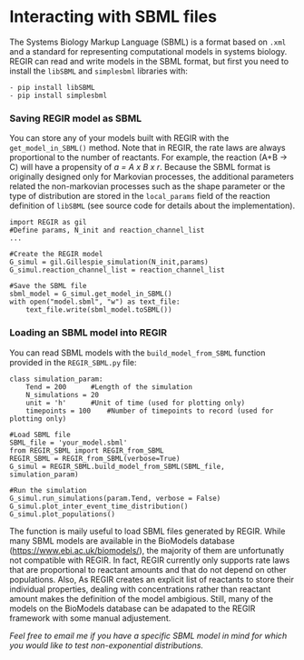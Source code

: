 # Interacting with SBML files

The Systems Biology Markup Language (SBML) is a format based on `.xml` and a standard for representing computational models in systems biology. REGIR can read and write models in the SBML format, but first you need to install the `libSBML` and `simplesbml` libraries with:

	- pip install libSBML
	- pip install simplesbml
	

### Saving REGIR model as SBML
You can store any of your models built with REGIR with the `get_model_in_SBML()` method. Note that in REGIR, the rate laws are always proportional to the number of reactants. For example, the reaction (A+B -> C) will have a propensity of *a = A x B x r*. Because the SBML format is originally designed only for Markovian processes, the additional parameters related the non-markovian processes such as the shape parameter or the type of distribution are stored in the `local_params` field of the reaction definition of `libSBML` (see source code for details about the implementation).

    import REGIR as gil
    #Define params, N_init and reaction_channel_list
    ...
    
    #Create the REGIR model
    G_simul = gil.Gillespie_simulation(N_init,params)
    G_simul.reaction_channel_list = reaction_channel_list
    
    #Save the SBML file
    sbml_model = G_simul.get_model_in_SBML()
    with open("model.sbml", "w") as text_file:
        text_file.write(sbml_model.toSBML())

 
### Loading an SBML model into REGIR
You can read SBML models with the `build_model_from_SBML` function provided in the `REGIR_SBML.py` file:

    class simulation_param:
	    Tend = 200		#Length of the simulation
	    N_simulations = 20	
	    unit = 'h'		#Unit of time (used for plotting only)
	    timepoints = 100	#Number of timepoints to record (used for plotting only)
    
    #Load SBML file
    SBML_file = 'your_model.sbml'
    from REGIR_SBML import REGIR_from_SBML
    REGIR_SBML = REGIR_from_SBML(verbose=True)
    G_simul = REGIR_SBML.build_model_from_SBML(SBML_file, simulation_param)
  
    #Run the simulation
    G_simul.run_simulations(param.Tend, verbose = False)
    G_simul.plot_inter_event_time_distribution()
    G_simul.plot_populations()
 
The function is maily useful to load SBML files generated by REGIR. While many SBML models are available in the BioModels database (https://www.ebi.ac.uk/biomodels/), the majority of them are unfortunatly not compatible with REGIR. In fact, REGIR currently only supports rate laws that are proportional to reactant amounts and that do not depend on other populations. Also, As REGIR creates an explicit list of reactants to store their individual properties, dealing with concentrations rather than reactant amount makes the definition of the model ambigious. Still, many of the models on the BioModels database can be adapated to the REGIR framework with some manual adjustement. 

*Feel free to email me if you have a specific SBML model in mind for which you would like to test non-exponential distributions.*
